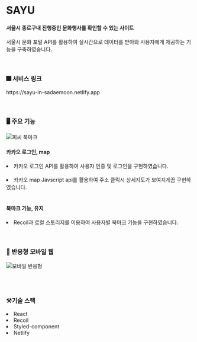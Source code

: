 <h1>SAYU</h1>
<h4>서울시 종로구내 진행중인 문화행사를 확인할 수 있는 사이트</h4>
<span>서울시 문화 포털 API를 활용하여 실시간으로 데이터를 받아와 사용자에게 제공하는 기능을 구축하였습니다.</span>
<br/>
<br/>
<br/>
<h3>🎆 서비스 링크</h3>
https://sayu-in-sadaemoon.netlify.app
<br/>
<br/>
<br/>

<h3>🖥 주요 기능</h3>

![피씨 북마크](https://github.com/ekki88/sayu/assets/96987560/7d7fd159-749e-4b60-a7db-8af0bba30f26)

<h4>카카오 로그인, map</h4> 
<li>카카오 로그인 API를 활용하여 사용자 인증 및 로그인을 구현하였습니다.  </li> <br/>
<li>카카오 map Javscript api를 활용하여 주소 클릭시 상세지도가 보여지게끔 구현하였습니다.  </li> <br/>
<h4>북마크 기능, 유지</h4> 
<li>Recoil과 로컬 스토리지를 이용하여 사용자별 북마크 기능을 구현하였습니다.</li>
<br/>
<br/>
<h3>📲 반응형 모바일 웹</h3>

![모바일 반응형](https://github.com/ekki88/sayu/assets/96987560/0aca51cf-cc9c-49f5-b811-763bfd90f499)

<br/>
<br/>
<h3>⚒기술 스택</h3>
<li>React</li>
<li>Recoil</li>
<li>Styled-component</li>
<li>Netlify</li>
